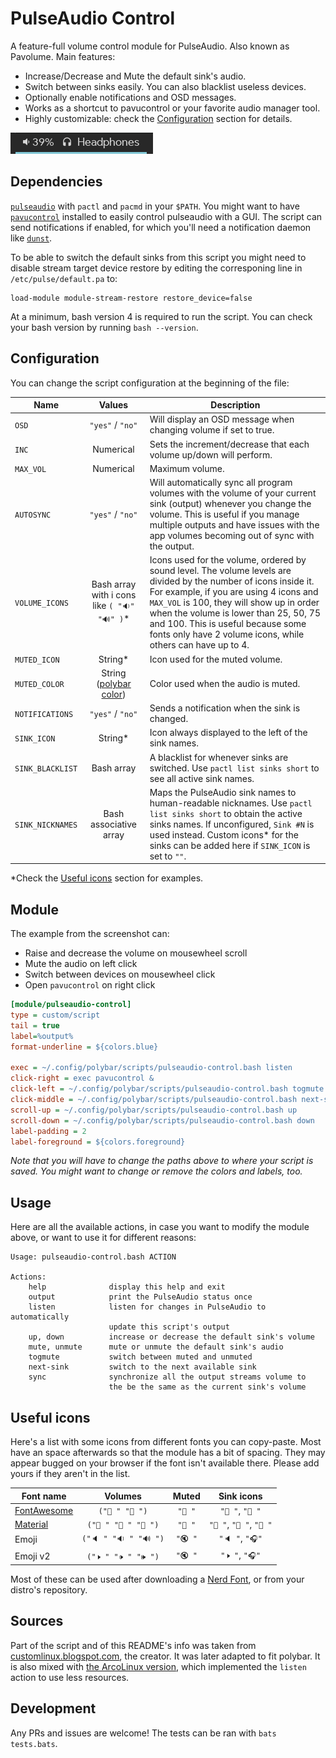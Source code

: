 # PulseAudio Control

A feature-full volume control module for PulseAudio. Also known as Pavolume. Main features:

* Increase/Decrease and Mute the default sink's audio.
* Switch between sinks easily. You can also blacklist useless devices.
* Optionally enable notifications and OSD messages.
* Works as a shortcut to pavucontrol or your favorite audio manager tool.
* Highly customizable: check the [Configuration](#configuration) section for details.

![example](screenshots/example.png)


## Dependencies

[`pulseaudio`](https://www.freedesktop.org/wiki/Software/PulseAudio/) with `pactl` and `pacmd` in your `$PATH`. You might want to have [`pavucontrol`](https://freedesktop.org/software/pulseaudio/pavucontrol/) installed to easily control pulseaudio with a GUI. The script can send notifications if enabled, for which you'll need a notification daemon like [`dunst`](https://github.com/dunst-project/dunst).

To be able to switch the default sinks from this script you might need to disable stream target device restore by editing the corresponing line in `/etc/pulse/default.pa` to:

```
load-module module-stream-restore restore_device=false
```

At a minimum, bash version 4 is required to run the script. You can check your bash version by running `bash --version`.


## Configuration

You can change the script configuration at the beginning of the file:

| Name                   |  Values                  | Description |
| ---------------------- | :----------------------: | ----------- |
| `OSD`                  | `"yes"` / `"no"`         | Will display an OSD message when changing volume if set to true. |
| `INC`                  | Numerical                | Sets the increment/decrease that each volume up/down will perform. |
| `MAX_VOL`              | Numerical                | Maximum volume. |
| `AUTOSYNC`             | `"yes"` / `"no"`         | Will automatically sync all program volumes with the volume of your current sink (output) whenever you change the volume. This is useful if you manage multiple outputs and have issues with the app volumes becoming out of sync with the output. |
| `VOLUME_ICONS`         | Bash array with i        cons like `( "🔉" "🔊" )`\* | Icons used for the volume, ordered by sound level. The volume levels are divided by the number of icons inside it. For example, if you are using 4 icons and `MAX_VOL` is 100, they will show up in order when the volume is lower than 25, 50, 75 and 100. This is useful because some fonts only have 2 volume icons, while others can have up to 4. |
| `MUTED_ICON`           | String\*                 | Icon used for the muted volume. |
| `MUTED_COLOR`          | String ([polybar color](https://github.com/polybar/polybar/wiki/Formatting#foreground-color-f))   | Color used when the audio is muted. |
| `NOTIFICATIONS`        | `"yes"` / `"no"`         | Sends a notification when the sink is changed. |
| `SINK_ICON`            | String\*                 | Icon always displayed to the left of the sink names. |
| `SINK_BLACKLIST`       | Bash array               | A blacklist for whenever sinks are switched. Use `pactl list sinks short` to see all active sink names. |
| `SINK_NICKNAMES`       | Bash associative array   | Maps the PulseAudio sink names to human-readable nicknames. Use `pactl list sinks short` to obtain the active sinks names. If unconfigured, `Sink #N` is used instead. Custom icons\* for the sinks can be added here if `SINK_ICON` is set to `""`. |

\*Check the [Useful icons](#useful-icons) section for examples.


## Module

The example from the screenshot can:

* Raise and decrease the volume on mousewheel scroll
* Mute the audio on left click
* Switch between devices on mousewheel click
* Open `pavucontrol` on right click

```ini
[module/pulseaudio-control]
type = custom/script
tail = true
label=%output%
format-underline = ${colors.blue}

exec = ~/.config/polybar/scripts/pulseaudio-control.bash listen
click-right = exec pavucontrol &
click-left = ~/.config/polybar/scripts/pulseaudio-control.bash togmute
click-middle = ~/.config/polybar/scripts/pulseaudio-control.bash next-sink
scroll-up = ~/.config/polybar/scripts/pulseaudio-control.bash up
scroll-down = ~/.config/polybar/scripts/pulseaudio-control.bash down
label-padding = 2
label-foreground = ${colors.foreground}
```

*Note that you will have to change the paths above to where your script is saved. You might want to change or remove the colors and labels, too.*

## Usage

Here are all the available actions, in case you want to modify the module above, or want to use it for different reasons:

```
Usage: pulseaudio-control.bash ACTION

Actions:
    help              display this help and exit
    output            print the PulseAudio status once
    listen            listen for changes in PulseAudio to automatically
                      update this script's output
    up, down          increase or decrease the default sink's volume
    mute, unmute      mute or unmute the default sink's audio
    togmute           switch between muted and unmuted
    next-sink         switch to the next available sink
    sync              synchronize all the output streams volume to
                      the be the same as the current sink's volume
```

## Useful icons

Here's a list with some icons from different fonts you can copy-paste. Most have an space afterwards so that the module has a bit of spacing. They may appear bugged on your browser if the font isn't available there. Please add yours if they aren't in the list.

| Font name                                       | Volumes               | Muted   | Sink icons             |
| ----------------------------------------------- | :-------------------: | :-----: | :--------------------: |
| [FontAwesome](https://fontawesome.com)          | `(" " " ")`         | `" "`  | `" "`, `" "`         |
| [Material](https://material.io/resources/icons) | `(" " " " " ")`    | `" "`  | `" "`, `" "`, `" "` |
| Emoji                                           | `("🔈 " "🔉 " "🔊 ")` | `"🔇 "` | `"🔈 "`, `"🎧"`        |
| Emoji v2                                        | `("🕨 " "🕩 " "🕪 ")`    | `"🔇 "` | `"🕨 "`, `"🎧"`         |

Most of these can be used after downloading a [Nerd Font](https://www.nerdfonts.com/), or from your distro's repository.

##  Sources

Part of the script and of this README's info was taken from [customlinux.blogspot.com](http://customlinux.blogspot.com/2013/02/pavolumesh-control-active-sink-volume.html), the creator. It was later adapted to fit polybar. It is also mixed with [the ArcoLinux version](https://github.com/arcolinux/arcolinux-polybar/blob/master/etc/skel/.config/polybar/scripts/pavolume.sh), which implemented the `listen` action to use less resources.

## Development

Any PRs and issues are welcome! The tests can be ran with `bats tests.bats`.
